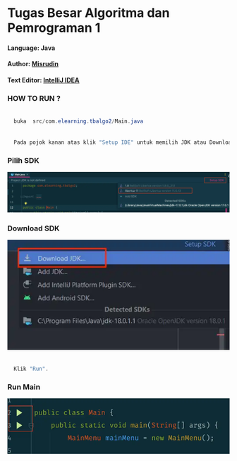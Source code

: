 # Tugas Besar Algoritma dan Pemrograman 1

#### Language: Java
#### Author: [Misrudin](https://misrudin.github.io/portofolio/)
#### Text Editor: [IntelliJ IDEA](https://www.jetbrains.com/idea/)

### HOW TO RUN ?

```java

  buka  src/com.elearning.tbalgo2/Main.java

```

```java

  Pada pojok kanan atas klik "Setup IDE" untuk memilih JDK atau Download JDK seperti pada gambar

```

### Pilih SDK <br />

![Pilih SDK](https://github.com/misrudin/tb_java_pengadaan_brg/blob/main/demo_run/ss1.webp?raw=true)

### Download SDK <br />

![Download SDK](https://github.com/misrudin/tb_java_pengadaan_brg/blob/main/demo_run/ss2.webp?raw=true)


```java

  Klik "Run".

```

### Run Main <br />

![Run Main](https://github.com/misrudin/tb_java_pengadaan_brg/blob/main/demo_run/ss3.webp?raw=true)
